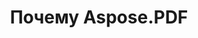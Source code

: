 ---
title: Почему Aspose.PDF
linktitle: Почему Aspose.PDF
type: docs
weight: 10
url: ru/java/why-aspose-pdf/
description: В следующем разделе объясняется, почему пользователи выбирают Aspose.PDF для Java для работы с документами.
lastmod: "2024-03-05"
sitemap:
    changefreq: "weekly"
    priority: 0.7
---